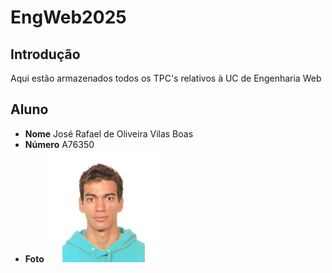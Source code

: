 # EngWeb2025
## Introdução
Aqui estão armazenados todos os TPC's relativos à UC de Engenharia Web

## Aluno

* **Nome** José Rafael de Oliveira Vilas Boas
* **Número** A76350
* **Foto** ![Foto](./foto.jpg)
